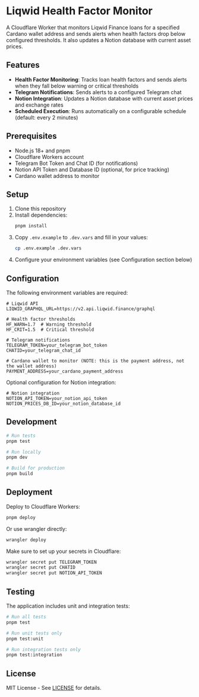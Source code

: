 # Liqwid Health Factor Monitor

A Cloudflare Worker that monitors Liqwid Finance loans for a specified Cardano wallet address and sends alerts when health factors drop below configured thresholds. It also updates a Notion database with current asset prices.

## Features

- **Health Factor Monitoring**: Tracks loan health factors and sends alerts when they fall below warning or critical thresholds
- **Telegram Notifications**: Sends alerts to a configured Telegram chat
- **Notion Integration**: Updates a Notion database with current asset prices and exchange rates
- **Scheduled Execution**: Runs automatically on a configurable schedule (default: every 2 minutes)

## Prerequisites

- Node.js 18+ and pnpm
- Cloudflare Workers account
- Telegram Bot Token and Chat ID (for notifications)
- Notion API Token and Database ID (optional, for price tracking)
- Cardano wallet address to monitor

## Setup

1. Clone this repository
2. Install dependencies:
   ```bash
   pnpm install
   ```
3. Copy `.env.example` to `.dev.vars` and fill in your values:
   ```bash
   cp .env.example .dev.vars
   ```
4. Configure your environment variables (see Configuration section below)

## Configuration

The following environment variables are required:

```
# Liqwid API
LIQWID_GRAPHQL_URL=https://v2.api.liqwid.finance/graphql

# Health factor thresholds
HF_WARN=1.7  # Warning threshold
HF_CRIT=1.5  # Critical threshold

# Telegram notifications
TELEGRAM_TOKEN=your_telegram_bot_token
CHATID=your_telegram_chat_id

# Cardano wallet to monitor (NOTE: this is the payment address, not the wallet address)
PAYMENT_ADDRESS=your_cardano_payment_address
```

Optional configuration for Notion integration:

```
# Notion integration
NOTION_API_TOKEN=your_notion_api_token
NOTION_PRICES_DB_ID=your_notion_database_id
```

## Development

```bash
# Run tests
pnpm test

# Run locally
pnpm dev

# Build for production
pnpm build
```

## Deployment

Deploy to Cloudflare Workers:

```bash
pnpm deploy
```

Or use wrangler directly:

```bash
wrangler deploy
```

Make sure to set up your secrets in Cloudflare:

```bash
wrangler secret put TELEGRAM_TOKEN
wrangler secret put CHATID
wrangler secret put NOTION_API_TOKEN
```

## Testing

The application includes unit and integration tests:

```bash
# Run all tests
pnpm test

# Run unit tests only
pnpm test:unit

# Run integration tests only
pnpm test:integration
```

## License

MIT License - See [LICENSE](./LICENSE) for details.